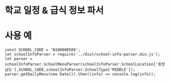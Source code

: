 학교 일정 & 급식 정보 파서
======================

# 사용 예
    const SCHOOL_CODE = 'N100000589';
    let schoolInfoParser = require('../dist/school-info-parser.min.js');
    let parser = schoolInfoParser.SchoolMenuParser(schoolInfoParser.SchoolLocation['충청남도'],SCHOOL_CODE,schoolInfoParser.SchoolType['MIDDLE']);
    parser.getDailyMenu(new Date()).then((info) => console.log(info));
